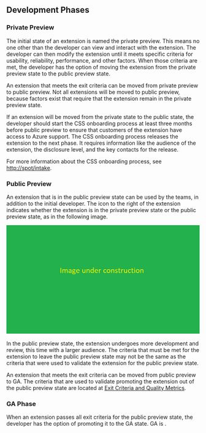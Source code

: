 <a name="portalfxExtensionsDevelopmentPhases"></a>
<!-- link to this document is [portalfx-extensions-developmentPhases.md]()
-->

## Development Phases

### Private Preview
<!-- This statement may not be accurate because it does not differentiate between single-computer unit test and sharing the extension with a small group. -->
The initial state of an extension is named the private preview. This means no one other than the developer can view and interact with the extension.  The developer can then modify the extension until it meets specific criteria for usability, reliability, performance, and other factors.  When those criteria are met, the developer has the option of moving the extension from the private preview state to the public preview state.

An extension that meets the exit criteria can be moved from private preview to public preview.  Not all extensions will be moved to public preview, because factors exist that require that the extension remain in the private preview state.

If an extension will be moved from the private state to the public state, the developer should start the CSS onboarding process at least three months before public preview to ensure that customers of the extension have access to Azure support. The CSS onboarding process releases the extension to the next phase.  It requires information like the audience of the extension, the disclosure level, and the key contacts for the release.

For more information about the CSS onboarding process, see [http://spot/intake](http://spot/intake).

### Public Preview

An extension that is in the public preview state can be used by the      teams, in addition to the initial developer.  The icon to the right of the extension      indicates whether the extension is in the private preview state or the public preview state, as in the following image.

 ![alt-text](../media/placeholder-image.png  "Private and Public extensions")


In the public preview state, the extension undergoes more development and review, this time with a larger audience.  The criteria that must be met for the extension to leave the public preview state may not be the same as the criteria that were used to validate the extension for the public preview state. 

An extension that meets the exit criteria can be moved from public preview to GA.  The criteria that are used to validate promoting the extension out of the public preview state are located at [Exit Criteria and Quality Metrics](portalfx-extensions-forProgramManagers-exitCriteria.md).

### GA Phase

When an extension passes all exit criteria for the public preview state, the developer has the option of promoting it to the GA state.  GA is     .    
